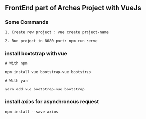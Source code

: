 ## FrontEnd part of Arches Project with VueJs ##

### Some Commands ###

    1. Create new project : vue create project-name

    2. Run project in 8080 port: npm run serve

### install bootstrap with vue ##

    # With npm

    npm install vue bootstrap-vue bootstrap

    # With yarn

    yarn add vue bootstrap-vue bootstrap

### install axios for asynchronous request ###

    npm install --save axios


